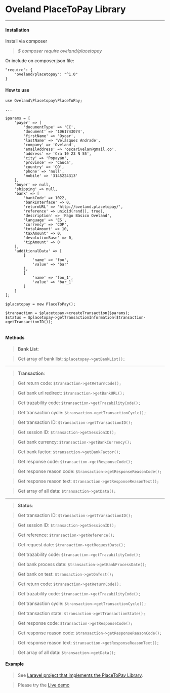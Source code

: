 Oveland PlaceToPay Library
=============================
___________________________________
#### <i class="icon-download"></i> **Installation**

Install via composer

>	*$ composer require oveland/placetopay*

Or include on composer.json file:

```
"require": {
	"oveland/placetopay": "^1.0"
}
```

#### <i class="icon-file"></i> **How to use**


```
use Oveland\Placetopay\PlaceToPay;

...

$params = [
    'payer' => [
        'documentType' => 'CC',
        'document' => '1061743074',
        'firstName' => 'Oscar',
        'lastName' => 'Velásquez Andrade',
        'company' => 'Oveland',
        'emailAddress' => 'oscarivelan@gmail.co',
        'address' => 'Cra 10 23 N 55',
        'city' => 'Popayán',
        'province' => 'Cauca',
        'country' => 'CO',
        'phone' => 'null',
        'mobile' => '3145224313'
    ],
    'buyer' => null,
    'shipping' => null,
    'bank' => [
        'bankCode' => 1022,
        'bankInterface' => 0,
        'returnURL' => 'http://oveland.placetopay/',
        'reference' => uniqid(rand(), true),
        'description' => 'Pago Básico Oveland',
        'language' => 'ES',
        'currency' => 'COP',
        'totalAmount' => 10,
        'taxAmount' => 0,
        'devolutionBase' => 0,
        'tipAmount' => 0
    ],
    'additionalData' => [
        [
            'name' => 'foo',
            'value' => 'bar'
        ],
        [
            'name' => 'foo_1',
            'value' => 'bar_1'
        ]
    ]
];

$placetopay = new PlaceToPay();

$transaction = $placetopay->createTransaction($params);
$status = $placetopay->getTransactionInformation($transaction->getTransactionID());


```

#### <i class="icon-file"></i> **Methods**

>**Bank List**:

> Get array of bank list:
`$placetopay->getBankList(); ` 

________________________

>**Transaction**:

> Get return code:
`$transaction->getReturnCode(); ` 

> Get bank url redirect:
`$transaction->getBankURL(); ` 

> Get trazability code:
	`$transaction->getTrazabilityCode(); ` 

> Get transaction cycle:
`$transaction->getTransactionCycle(); ` 

> Get transaction ID:
`$transaction->getTransactionID(); ` 

> Get session ID:
`$transaction->getSessionID(); ` 	

> Get bank currency:
`$transaction->getBankCurrency(); ` 

> Get bank factor:
`$transaction->getBankFactor(); ` 

> Get response code:
`$transaction->getResponseCode(); ` 

> Get response reason code:
`$transaction->getResponseReasonCode(); ` 

> Get response reason text:
`$transaction->getResponseReasonText(); ` 

> Get array of all data:
`$transaction->getData(); ` 

___________________

>**Status**:

> Get transaction ID:
`$transaction->getTransactionID(); ` 

> Get session ID:
`$transaction->getSessionID(); ` 	

> Get reference:
`$transaction->getReference(); ` 

> Get request date:
`$transaction->getRequestDate(); ` 

> Get trazability code:
	`$transaction->getTrazabilityCode(); ` 

> Get bank process date:
`$transaction->getBankProcessDate(); ` 

> Get bank on test:
`$transaction->getOnTest(); ` 

> Get return code:
`$transaction->getReturnCode(); ` 

> Get trazability code:
`$transaction->getTrazabilityCode(); ` 

> Get transaction cycle:
`$transaction->getTransactionCycle(); ` 

> Get transaction state:
`$transaction->getTransactionState(); ` 

> Get response code:
`$transaction->getResponseCode(); ` 

> Get response reason code:
`$transaction->getResponseReasonCode(); ` 

> Get response reason text:
`$transaction->getResponseReasonText(); ` 

> Get array of all data:
`$transaction->getData(); ` 

#### <i class="icon-file"></i> **Example**

>See [Laravel project that implements the PlaceToPay Library](https://github.com/oveland/clientPlaceToPay).

>Please try the [Live demo](http://oveland.herokuapp.com/)
